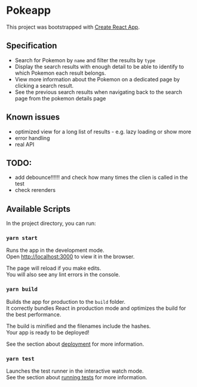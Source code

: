 # Pokeapp

This project was bootstrapped with [Create React App](https://github.com/facebook/create-react-app).

## Specification

- Search for Pokemon by `name` and filter the results by `type`
- Display the search results with enough detail to be able to identify to which Pokemon each
  result belongs.
- View more information about the Pokemon on a dedicated page by clicking a search result.
- See the previous search results when navigating back to the search page from the pokemon
  details page

## Known issues

- optimized view for a long list of results - e.g. lazy loading or show more
- error handling
- real API

## TODO:

- add debounce!!!!!! and check how many times the clien is called in the test
- check rerenders

## Available Scripts

In the project directory, you can run:

### `yarn start`

Runs the app in the development mode.\
Open [http://localhost:3000](http://localhost:3000) to view it in the browser.

The page will reload if you make edits.\
You will also see any lint errors in the console.

### `yarn build`

Builds the app for production to the `build` folder.\
It correctly bundles React in production mode and optimizes the build for the best performance.

The build is minified and the filenames include the hashes.\
Your app is ready to be deployed!

See the section about [deployment](https://facebook.github.io/create-react-app/docs/deployment) for more information.

### `yarn test`

Launches the test runner in the interactive watch mode.\
See the section about [running tests](https://facebook.github.io/create-react-app/docs/running-tests) for more information.

